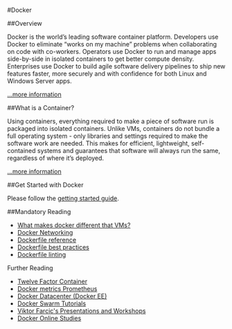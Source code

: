 #Docker

##Overview

Docker is the world’s leading software container platform. Developers use Docker to eliminate “works on my machine” 
problems when collaborating on code with co-workers. Operators use Docker to run and manage apps side-by-side in 
isolated containers to get better compute density. Enterprises use Docker to build agile software delivery pipelines to 
ship new features faster, more securely and with confidence for both Linux and Windows Server apps.

[...more information][docker]

##What is a Container?

Using containers, everything required to make a piece of software run is packaged into isolated containers. Unlike 
VMs, containers do not bundle a full operating system - only libraries and settings required to make the software 
work are needed. This makes for efficient, lightweight, self-contained systems and guarantees that software will 
always run the same, regardless of where it’s deployed.

[...more information][container]

##Get Started with Docker

Please follow the [getting started guide][getstarted].

##Mandatory Reading

* [What makes docker different that VMs?](http://stackoverflow.com/questions/16047306/how-is-docker-different-from-a-normal-virtual-machine)
* [Docker Networking](https://docs.docker.com/engine/userguide/networking/)
* [Dockerfile reference](https://docs.docker.com/engine/reference/builder/)
* [Dockerfile best practices](https://docs.docker.com/engine/userguide/eng-image/dockerfile_best-practices/)
* [Dockerfile linting](https://github.com/lukasmartinelli/hadolint)

Further Reading
	
* [Twelve Factor Container](https://www.infoq.com/presentations/container-12-factor)
* [Docker metrics Prometheus](https://medium.com/lucjuggery/docker-daemon-metrics-in-prometheus-7c359c7ff550)
* [Docker Datacenter (Docker EE)](https://medium.com/lucjuggery/discovering-docker-datacenter-cf0daccddc41)
* [Docker Swarm Tutorials](http://blog.alexellis.io/top-5-docker-swarm/?mkt_tok=eyJpIjoiTXpoalpEZG1OVEEzWVRRdyIsInQiOiJcLzJXckplZHNiVTRiK04yODNcL1wvN1lrN1M0VHNjNlB2VzJDT0xxa04wVURFSkREdWNGTkxybWNNSU5nYlk0SGFcL3VYNzVQVFhMTDVZRU9RVTBEY0t6V2NrcXBtK1wvNzZqUU9MSVpjWWJ5bXhWZjZKM3ptMENPQ0UxVXMybkVKcVhzIn0%3D)
* [Viktor Farcic's Presentations and Workshops](http://vfarcic.github.io/#/presentations-1)
* [Docker Online Studies]()

[docker]: https://www.docker.com/what-docker
[container]: https://www.docker.com/what-container
[getstarted]: https://docs.docker.com/get-started/


